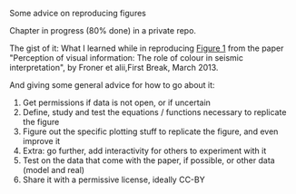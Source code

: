 Some advice on reproducing figures

Chapter in progress (80% done) in a private repo.

The gist of it:
What I learned while in reproducing [Figure 1](https://images.app.goo.gl/aGeNcomJVExzwYJs8) from the paper "Perception of visual information: The role of colour in seismic interpretation", by Froner et alii,First Break, March 2013.

And giving some general advice for how to go about it:
1) Get permissions if data is not open, or if uncertain
2) Define, study and test the equations / functions necessary to replicate the figure
3) Figure out the specific plotting stuff to replicate the figure, and even improve it
4) Extra: go further, add interactivity for others to experiment with it
5) Test on the data that come with the paper, if possible, or other data (model and real)
6) Share it with a permissive license, ideally CC-BY
